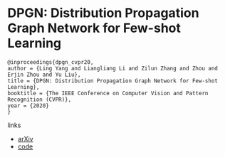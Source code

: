 # DPGN: Distribution Propagation Graph Network for Few-shot Learning

```
@inproceedings{dpgn_cvpr20,
author = {Ling Yang and Liangliang Li and Zilun Zhang and Zhou and Erjin Zhou and Yu Liu},
title = {DPGN: Distribution Propagation Graph Network for Few-shot Learning},
booktitle = {The IEEE Conference on Computer Vision and Pattern Recognition (CVPR)},
year = {2020}
}
```

links
- [arXiv](https://arxiv.org/abs/2003.14247)
- [code](https://github.com/megvii-research/DPGN)
